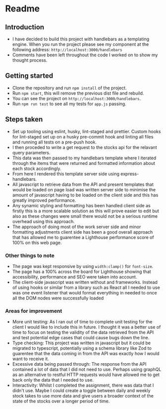 # Readme

## Introduction

- I have decided to build this project with handlebars as a templating engine.
  When you run the project please see my component at the following address: `http://localhost:3000/handlebars`
- Comments have been left throughout the code I worked on to show my thought process.

## Getting started

- Clone the repository and run `npm install` of the project.
- Run `npm start`, this will remove the previous dist file and rebuild.
- You can see the project on `http://localhost:3000/handlebars`.
- Run `npm run test` to see all my tests for `app.js` passing.

## Steps taken

- Set up tooling using eslint, husky, lint-staged and prettier. Custom hooks for lint-staged set up on a husky pre-commit hook and linting all files and running all tests on a pre-push hook.
- I then proceded to write a get request to the stocks api for the relavant query parameters.
- This data was then passed to my handlebars template where I iterated through the items that were returned and formatted information about each stock accordingly.
- From here I rendered this template server side using express-handlebars.
- All javascript to retrieve data from the API and present templates that would be loaded on page load was written server side to minimise the amount of javascript having to be loaded on the client side and this has greatly improved performance.
- Any synamic styling and formatting has been handled client side as firstly this is a more scalable solution as this will prove easier to edit but also as these changes were small there would not be a serious runtime overhead using this approach.
- The approach of doing most of the work server side and minor formatting adjustments client side has been a good overall approach that has allowed me to guarentee a Lighthouse performance score of 100% on this web page.

### Other things to note

- The page was kept responsive by using `width:clamp()` for `font-size`.
- The page has a 100% across the board for Lighthouse showing that accessibility, performance and SEO were taken into account.
- The client-side javascript was written without and frameworks. Instead of using hooks or similar from a library such as React all I needed to use was one event listener that would format everything in needed to once all the DOM nodes were successfully loaded

### Areas for improvement

- More unit testing:
  As I ran out of time to complete unit testing for the client I would like to include this in future. I thought it was a better use of time to focus on testing the validity of the data retrieved from the API and test potential edge cases that could cause bugs down the line.
- Type checking:
  This project was written in javascript but it could be migrated to typescript, potentially using a schema library like Zod to guarentee that the data coming in from the API was exactly how I would want to receive it.
- Excessive data being passed through:
  The response from the API contained a lot of data that I did not need to use. Perhaps using graphQL as an alternative to restful HTTP requests would have allowed me to get back only the data that I needed to use.
- Interactivity: Whilst I completed the assignment, there was data that I didn't use. Maybe I could create a toggle between daily and weekly stock takes to use more data and give users a broader context of the state of the stocks over a longer period of time.
